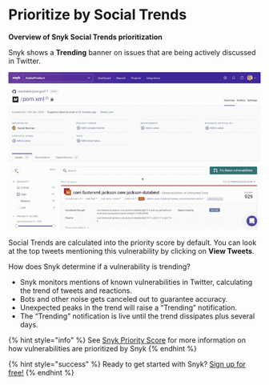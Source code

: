 # Prioritize by Social Trends

**Overview of Snyk Social Trends prioritization**

Snyk shows a **Trending** banner on issues that are being actively discussed in Twitter.

![](../../.gitbook/assets/social-trends.gif)

Social Trends are calculated into the priority score by default. You can look at the top tweets mentioning this vulnerability by clicking on **View Tweets**.

How does Snyk determine if a vulnerability is trending?

* Snyk monitors mentions of known vulnerabilities in Twitter, calculating the trend of tweets and reactions.
* Bots and other noise gets canceled out to guarantee accuracy.
* Unexpected peaks in the trend will raise a “Trending” notification.
* The “Trending” notification is live until the trend dissipates plus several days.

{% hint style="info" %}
See [Snyk Priority Score](fixing-and-prioritizing-issues/starting-to-fix-vulnerabilities/snyk-priority-score/) for more information on how vulnerabilities are prioritized by Snyk
{% endhint %}

{% hint style="success" %}
Ready to get started with Snyk? [Sign up for free!](https://snyk.io/login?cta=sign-up&loc=footer&page=support_docs_page)
{% endhint %}

